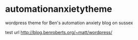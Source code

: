 # automationanxietytheme
wordpress theme for Ben's automation anxiety blog on sussex

test url http://blog.benroberts.org/~matt/wordpress/
